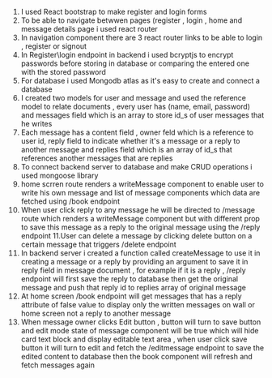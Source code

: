 

1. I used React bootstrap to make register and login forms
2. To be able to navigate betwwen pages (register , login , home and message details page i used react router
3. In navigation component there are 3 react router links to be able to login , register or signout
4. In Register\login endpoint in backend i used bcryptjs to encrypt passwords before storing in database or comparing the entered one with the stored password
5. For database i used Mongodb atlas as it's easy to create and connect a database 
6. I created two models for user and message and used the reference model to relate documents  , every user has (name, email, password) and messages field which is an array to store id_s of user messages that he writes 
7. Each  message has a content field , owner feld which is a reference to user id, reply field to indicate whether it's a message or a reply to another message and replies field which is an array of id_s that references another messages that are replies
8. To connect backend server to database and make CRUD operations i used mongoose library 
9. home scrren route renders a writeMessage component to enable user to write his own message and list of message components which data are fetched using /book endpoint 
10. When user click reply to any message he will be directed to /message route which renders a writeMessage component but with different prop to save this message as a reply to the original message using the /reply endpoint
11.User can delete a message by clicking delete button on a certain message that triggers /delete endpoint 
12. In backend server i created a function called createMessage to use it in creating a message or a reply by providing an argument to save it in reply field in message document , for example if it is a reply , /reply endpoint will first save the reply to database then get the original message and push that reply id to replies array of original message
13. At home screen /book endpoint will get messages that has a reply attribute of false value to display only the written messages on wall or home screen not a reply to another message
14. When message owner clicks Edit button , button will turn to save button and edit mode state of message component will be true which will hide card text block and display editable text area , when user click save button it will turn to edit and fetch the /editmessage endpoint to save the edited content to database then the book component will refresh and fetch messages again
